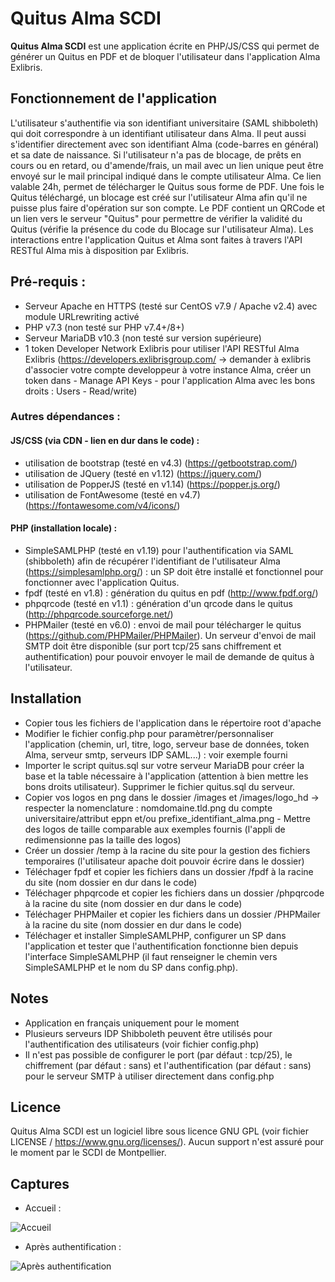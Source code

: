 # Quitus Alma SCDI
**Quitus Alma SCDI** est une application écrite en PHP/JS/CSS qui permet de générer un Quitus en PDF et de bloquer l'utilisateur dans l'application Alma Exlibris.

## Fonctionnement de l'application
L'utilisateur s'authentifie via son identifiant universitaire (SAML shibboleth) qui doit correspondre à un identifiant utilisateur dans Alma. Il peut aussi s'identifier directement avec son identifiant Alma (code-barres en général) et sa date de naissance.
Si l'utilisateur n'a pas de blocage, de prêts en cours ou en retard, ou d'amende/frais, un mail avec un lien unique peut être envoyé sur le mail principal indiqué dans le compte utilisateur Alma.
Ce lien valable 24h, permet de télécharger le Quitus sous forme de PDF. Une fois le Quitus téléchargé, un blocage est créé sur l'utilisateur Alma afin qu'il ne puisse plus faire d'opération sur son compte.
Le PDF contient un QRCode et un lien vers le serveur "Quitus" pour permettre de vérifier la validité du Quitus (vérifie la présence du code du Blocage sur l'utilisateur Alma).
Les interactions entre l'application Quitus et Alma sont faites à travers l'API RESTful Alma mis à disposition par Exlibris.

## Pré-requis :
- Serveur Apache en HTTPS (testé sur CentOS v7.9 / Apache v2.4) avec module URLrewriting activé 
- PHP v7.3 (non testé sur PHP v7.4+/8+)
- Serveur MariaDB v10.3 (non testé sur version supérieure)
- 1 token Developer Network Exlibris pour utiliser l'API RESTful Alma Exlibris (https://developers.exlibrisgroup.com/ -> demander à exlibris d'associer votre compte developpeur à votre instance Alma, créer un token dans - Manage API Keys - pour l'application Alma avec les bons droits : Users - Read/write)

### Autres dépendances :
#### JS/CSS (via CDN - lien en dur dans le code) :
- utilisation de bootstrap (testé en v4.3) (https://getbootstrap.com/)
- utilisation de JQuery (testé en v1.12) (https://jquery.com/)
- utilisation de PopperJS (testé en v1.14) (https://popper.js.org/)
- utilisation de FontAwesome (testé en v4.7) (https://fontawesome.com/v4/icons/)
#### PHP (installation locale) :
- SimpleSAMLPHP (testé en v1.19) pour l'authentification via SAML (shibboleth) afin de récupérer l'identifiant de l'utilisateur Alma (https://simplesamlphp.org/) : un SP doit être installé et fonctionnel pour fonctionner avec l'application Quitus.
- fpdf (testé en v1.8) : génération du quitus en pdf (http://www.fpdf.org/)
- phpqrcode (testé en v1.1) : génération d'un qrcode dans le quitus (http://phpqrcode.sourceforge.net/)
- PHPMailer (testé en v6.0) : envoi de mail pour télécharger le quitus (https://github.com/PHPMailer/PHPMailer). Un serveur d'envoi de mail SMTP doit être disponible (sur port tcp/25 sans chiffrement et authentification) pour pouvoir envoyer le mail de demande de quitus à l'utilisateur.

## Installation
- Copier tous les fichiers de l'application dans le répertoire root d'apache
- Modifier le fichier config.php pour paramètrer/personnaliser l'application (chemin, url, titre, logo, serveur base de données, token Alma, serveur smtp, serveurs IDP SAML...) : voir exemple fourni
- Importer le script quitus.sql sur votre serveur MariaDB pour créer la base et la table nécessaire à l'application (attention à bien mettre les bons droits utilisateur). Supprimer le fichier quitus.sql du serveur.
- Copier vos logos en png dans le dossier /images et /images/logo_hd -> respecter la nomenclature : nomdomaine.tld.png du compte universitaire/attribut eppn et/ou prefixe_identifiant_alma.png - Mettre des logos de taille comparable aux exemples fournis (l'appli de redimensionne pas la taille des logos)
- Créer un dossier /temp à la racine du site pour la gestion des fichiers temporaires (l'utilisateur apache doit pouvoir écrire dans le dossier)
- Téléchager fpdf et copier les fichiers dans un dossier /fpdf à la racine du site (nom dossier en dur dans le code)
- Téléchager phpqrcode et copier les fichiers dans un dossier /phpqrcode à la racine du site (nom dossier en dur dans le code)
- Téléchager PHPMailer et copier les fichiers dans un dossier /PHPMailer à la racine du site (nom dossier en dur dans le code)
- Téléchager et installer SimpleSAMLPHP, configurer un SP dans l'application et tester que l'authentification fonctionne bien depuis l'interface SimpleSAMLPHP (il faut renseigner le chemin vers SimpleSAMLPHP et le nom du SP dans config.php).

## Notes
- Application en français uniquement pour le moment
- Plusieurs serveurs IDP Shibboleth peuvent être utilisés pour l'authentification des utilisateurs (voir fichier config.php)
- Il n'est pas possible de configurer le port (par défaut : tcp/25), le chiffrement (par défaut : sans) et l'authentification (par défaut : sans) pour le serveur SMTP à utiliser directement dans config.php

## Licence
Quitus Alma SCDI est un logiciel libre sous licence GNU GPL (voir fichier LICENSE / https://www.gnu.org/licenses/).
Aucun support n'est assuré pour le moment par le SCDI de Montpellier.

## Captures
- Accueil :
  
![Accueil](https://quitus.scdi-montpellier.fr/capture/1.png)

- Après authentification :
  
![Après authentification](https://quitus.scdi-montpellier.fr/capture/2.png)
